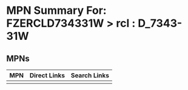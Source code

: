 



# MPN Summary For: FZERCLD734331W > rcl : D_7343-31W

## MPNs
  

|MPN|Direct Links|Search Links|
| :--- | :--- | :--- |
||||
